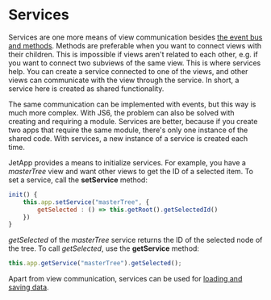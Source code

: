 # Services

Services are one more means of view communication besides [the event bus and methods](events.md). Methods are preferable when you want to connect views with their children. This is impossible if views aren't related to each other, e.g. if you want to connect two subviews of the same view. This is where services help. You can create a service connected to one of the views, and other views can communicate with the view through the service. In short, a service here is created as shared functionality.

The same communication can be implemented with events, but this way is much more complex. With JS6, the problem can also be solved with creating and requiring a module. Services are better, because if you create two apps that require the same module, there's only one instance of the shared code. With services, a new instance of a service is created each time.

JetApp provides a means to initialize services. For example, you have a *masterTree* view and want other views to get the ID of a selected item. To set a service, call the **setService** method:

```js
init() {
	this.app.setService("masterTree", {
		getSelected : () => this.getRoot().getSelectedId()
	})
}
```

*getSelected* of the *masterTree* service returns the ID of the selected node of the tree. To call *getSelected*, use the **getService** method:

```js
this.app.getService("masterTree").getSelected();
```

<!-- example
/* data.js */
import {JetView} from "webix-jet";
import {records} from "../models/records"

export default class DataView extends JetView {
    config(){
        return {
            view:"datatable", autoConfig:true
        };
    }
    init(view){
        view.parse(records);
        this.app.setService("masterData", {
            getSelected : () => this.getRoot().getSelectedItem()
        });
        view.select(1);
    }
}
/* services.js */
import {JetApp, JetView} from "webix-jet";
import DataView from "views/data";

class SmallData extends JetView {
    config(){
        return {
            view:"datatable", autoConfig:true
        };
    }
    init(view){
        var item = this.app.getService("masterData").getSelected();
        view.parse(item);
    }
}

class Layout extends JetView {
    config(){
        return {
            cols:[
                {$subview: DataView},
                {$subview: SmallData}
            ]
        };
    }
}

webix.ready(() => {
	const app = new JetApp({
		start:		"/start",
		views:{
			start: Layout
		}
	}).render();
});
-->

Apart from view communication, services can be used for [loading and saving data](models.md).